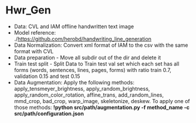 # Hwr_Gen
* Data: CVL and IAM offline handwritten text image
* Model reference: ./https://github.com/herobd/handwriting_line_generation
* Data Normalization: Convert xml format of IAM to the csv with the same format with CVL
* Data preparation - Move all subdir out of the dir and delete it
* Train test split - Split Data to Train test val set which each set has all forms (words, sentences, lines, pages, forms) with ratio train 0.7, validation 0.15 and test 0.15 
* Data Augmentation: Apply the following methods: apply_tensmeyer_brightness, apply_random_brightness, apply_random_color_rotation, affine_trans, add_random_lines, mmd_crop, bad_crop, warp_image, skeletonize, deskew. To apply one of those methods: **!python src/path/augmentation.py -f method_name -c src/path/configuration.json**
